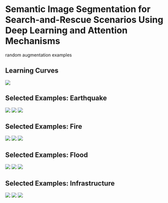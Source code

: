 # Semantic Image Segmentation for Search-and-Rescue Scenarios Using Deep Learning and Attention Mechanisms

random augmentation examples

## Learning Curves
<img src="examples/learning-curves.png">

## Selected Examples: Earthquake
<img src="examples/earthquake-1.png">
<img src="examples/earthquake-2.png">
<img src="examples/earthquake-3.png">

## Selected Examples: Fire
<img src="examples/fire-1.png">
<img src="examples/fire-2.png">
<img src="examples/fire-3.png">

## Selected Examples: Flood
<img src="examples/flood-1.png">
<img src="examples/flood-2.png">
<img src="examples/flood-3.png">

## Selected Examples: Infrastructure
<img src="examples/infrastructure-1.png">
<img src="examples/infrastructure-2.png">
<img src="examples/infrastructure-3.png">
